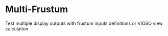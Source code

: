 # Multi-Frustum
 Test multiple display outputs with frustum inputs definitions or VIOSO view calculation
